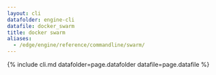 ```yaml
---
layout: cli
datafolder: engine-cli
datafile: docker_swarm
title: docker swarm
aliases:
  - /edge/engine/reference/commandline/swarm/
---
```

<!--
This page is automatically generated from Docker's source code. If you want to
suggest a change to the text that appears here, open a ticket or pull request
in the source repository on GitHub:

https://github.com/docker/cli
-->

{% include cli.md datafolder=page.datafolder datafile=page.datafile %}
